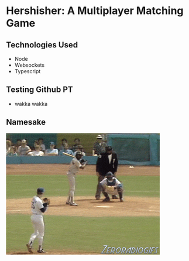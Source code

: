 # Hershisher: A Multiplayer Matching Game

## Technologies Used
- Node
- Websockets
- Typescript

## Testing Github PT
- wakka wakka

## Namesake
![](hersh.gif)
